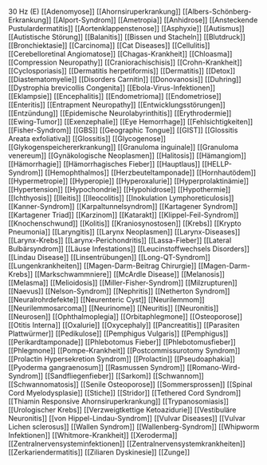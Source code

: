 30 Hz (E)
[[Adenomyose]]
[[Ahornsiruperkrankung]]
[[Albers-Schönberg-Erkrankung]]
[[Alport-Syndrom]]
[[Ametropia]]
[[Anhidrose]]
[[Ansteckende Pustulardermatitis]]
[[Aortenklappenstenose]]
[[Asphyxie]]
[[Autismus]]
[[Autistische Störung]]
[[Balanitis]]
[[Bissen und Stacheln]]
[[Blutdruck]]
[[Bronchiektasie]]
[[Carcinoma]]
[[Cat Diseases]]
[[Cellulitis]]
[[Cerebelloretinal Angiomatose]]
[[Chagas-Krankheit]]
[[Chloasma]]
[[Compression Neuropathy]]
[[Craniorachischisis]]
[[Crohn-Krankheit]]
[[Cyclosporiasis]]
[[Dermatitis herpetiformis]]
[[Dermatitis]]
[[Detox]]
[[Diastematomyelie]]
[[Disorders Carnitin]]
[[Donovanosis]]
[[Duhring]]
[[Dystrophia brevicollis Congenita]]
[[Ebola-Virus-Infektionen]]
[[Eklampsie]]
[[Encephalitis]]
[[Endometrioma]]
[[Endometriose]]
[[Enteritis]]
[[Entrapment Neuropathy]]
[[Entwicklungsstörungen]]
[[Entzündung]]
[[Epidemische Neurolabyrinthitis]]
[[Erythrodermie]]
[[Ewing-Tumor]]
[[Exenzephalie]]
[[Eye Hemorrhage]]
[[Fehlsichtigkeiten]]
[[Fisher-Syndrom]]
[[GBS]]
[[Geographic Tongue]]
[[GIST]]
[[Glossitis Areata exfoliativa]]
[[Glossitis]]
[[Glycogenose]]
[[Glykogenspeichererkrankung]]
[[Granuloma inguinale]]
[[Granuloma venereum]]
[[Gynäkologische Neoplasmen]]
[[Halitosis]]
[[Hämangiom]]
[[Hämorrhagie]]
[[Hämorrhagisches Fieber]]
[[Hauptlaus]]
[[HELLP-Syndrom]]
[[Hemophthalmos]]
[[Herzbeuteltamponade]]
[[Hornhautödem]]
[[Hypermetropie]]
[[Hyperopie]]
[[Hyperoxalurie]]
[[Hyperprolaktinämie]]
[[Hypertension]]
[[Hypochondrie]]
[[Hypohidrose]]
[[Hypothermie]]
[[Ichthyosis]]
[[Ileitis]]
[[Ileocolitis]]
[[Inokulation Lymphoreticulosis]]
[[Kanner-Syndrom]]
[[Karpaltunnelsyndrom]]
[[Kartagener Syndrom]]
[[Kartagener Triad]]
[[Karzinom]]
[[Katarakt]]
[[Klippel-Feil-Syndrom]]
[[Knochenschwund]]
[[Kolitis]]
[[Kraniosynostosen]]
[[Krebs]]
[[Krypto Pneumonia]]
[[Laryngitis]]
[[Larynx Neoplasmen]]
[[Larynx-Diseases]]
[[Larynx-Krebs]]
[[Larynx-Perichondritis]]
[[Lassa-Fieber]]
[[Lateral Bulbärsyndrom]]
[[Läuse Infestations]]
[[Leucinstoffwechsels Disorders]]
[[Lindau Disease]]
[[Linsentrübungen]]
[[Long-QT-Syndrom]]
[[Lungenkrankheiten]]
[[Magen-Darm-Beitrag Chirurgie]]
[[Magen-Darm-Krebs]]
[[Markschwammniere]]
[[McArdle Disease]]
[[Melanosis]]
[[Melasma]]
[[Melioidosis]]
[[Miller-Fisher-Syndrom]]
[[Milzrupturen]]
[[Naevus]]
[[Nelson-Syndrom]]
[[Nephritis]]
[[Netherton Syndrom]]
[[Neuralrohrdefekte]]
[[Neurenteric Cyst]]
[[Neurilemmom]]
[[Neurilemmosarcoma]]
[[Neurinome]]
[[Neuritis]]
[[Neuronitis]]
[[Neurosen]]
[[Ophthalmoplegia]]
[[Orbitaphlegmone]]
[[Osteoporose]]
[[Otitis Interna]]
[[Oxalurie]]
[[Oxycephaly]]
[[Pancreatitis]]
[[Parasiten Plattwürmer]]
[[Pedikulose]]
[[Pemphigus Vulgaris]]
[[Pemphigus]]
[[Perikardtamponade]]
[[Phlebotomus Fieber]]
[[Phlebotomusfieber]]
[[Phlegmone]]
[[Pompe-Krankheit]]
[[Postcommissurotomy Syndrom]]
[[Prolactin Hypersekretion Syndrom]]
[[Prolactin]]
[[Pseudoaphakia]]
[[Pyoderma gangraenosum]]
[[Rasmussen Syndrom]]
[[Romano-Wird-Syndrom]]
[[Sandfliegenfieber]]
[[Sarkom]]
[[Schwannom]]
[[Schwannomatosis]]
[[Senile Osteoporose]]
[[Sommersprossen]]
[[Spinal Cord Myelodysplasie]]
[[Stiche]]
[[Stridor]]
[[Tethered Cord Syndrom]]
[[Thiamin Responsive Ahornsiruperkrankung]]
[[Trypanosomiasis]]
[[Urologischer Krebs]]
[[Verzweigtkettige Ketoazidurie]]
[[Vestibuläre Neuronitis]]
[[von Hippel-Lindau-Syndrom]]
[[Vulvar Diseases]]
[[Vulvar Lichen sclerosus]]
[[Wallen Syndrom]]
[[Wallenberg-Syndrom]]
[[Whipworm Infektionen]]
[[Whitmore-Krankheit]]
[[Xeroderma]]
[[Zentralnervensysteminfektionen]]
[[Zentralnervensystemkrankheiten]]
[[Zerkariendermatitis]]
[[Ziliaren Dyskinesie]]
[[Zunge]]